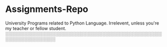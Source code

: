 # Assignments-Repo
 University Programs related to Python Language.
Irrelevent, unless you're my teacher or fellow student.
░░░░░░░░░░░░░░░░░░░░░░░░░░░░░░░░░░░░░░░░░░░░░░░░░░░░░░░░░░░░░░░░░░
